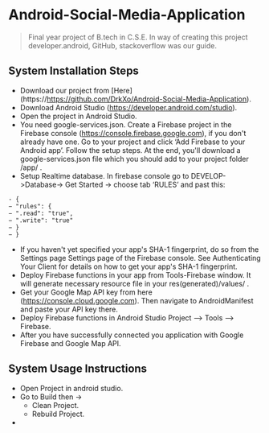 # Android-Social-Media-Application
> Final year project of B.tech in C.S.E. In way of creating this project developer.android, GitHub, stackoverflow was our guide.
 
## System Installation Steps
- Download our project from [Here] (https://https://github.com/DrkXo/Android-Social-Media-Application).
- Download Android Studio (https://developer.android.com/studio).
- Open the project in Android Studio.
- You need google-services.json. Create a Firebase project in the Firebase console
(https://console.firebase.google.com), if you don't already have one. Go to your
project and click ‘Add Firebase to your Android app’. Follow the setup steps. At
the end, you'll download a google-services.json file which you should add to your
project folder /app/ .
- Setup Realtime database. In firebase console go to DEVELOP->Database-> Get
Started -> choose tab ‘RULES’ and past this:
 ```
- {
− "rules": {
− ".read": "true",
− ".write": "true"
− }
− }
```
- If you haven't yet specified your app's SHA-1 fingerprint, do so from the Settings
page Settings page of the Firebase console. See Authenticating Your Client for
details on how to get your app's SHA-1 fingerprint.
- Deploy Firebase functions in your app from Tools-Firebase window. It will
generate necessary resource file in your res(generated)/values/ .
- Get your Google Map API key from here (https://console.cloud.google.com). Then
navigate to AndroidManifest and paste your API key there.
- Deploy Firebase functions in Android Studio Project –> Tools –> Firebase.
- After you have successfully connected you application with Google Firebase and
Google Map API.
## System Usage Instructions
- Open Project in android studio.
- Go to Build then ->
  - Clean Project.
  - Rebuild Project.
- 
